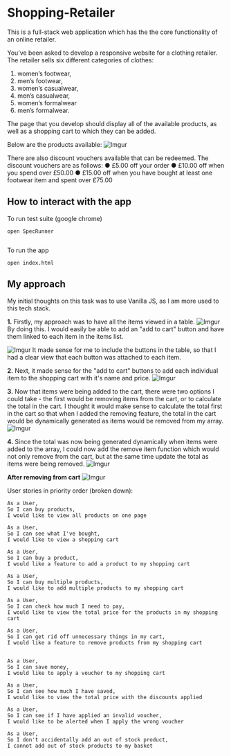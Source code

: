 # Shopping-Retailer

This is a full-stack web application which has the the core functionality of an online retailer. 

You’ve been asked to develop a responsive website for a clothing retailer.
The retailer sells six different categories of clothes:
1. women’s footwear,
2. men’s footwear,
3. women’s casualwear,
4. men’s casualwear,
5. women’s formalwear 
6. men’s formalwear.

The page that you develop should display all of the available products, as well as a shopping cart to which they can be added.

Below are the products available: 
![Imgur](https://imgur.com/GV14ta2.png)

There are also discount vouchers available that can be redeemed. The discount vouchers
are as follows:
● £5.00 off your order
● £10.00 off when you spend over £50.00
● £15.00 off when you have bought at least one footwear item and spent over £75.00
## How to interact with the app
To run test suite (google chrome)
```
open SpecRunner
 
```

To run the app
```
open index.html
```

## My approach
My initial thoughts on this task was to use Vanilla JS, as I am more used to this tech stack.

**1.** Firstly, my approach was to have all the items viewed in a table. 
![Imgur](https://imgur.com/rcQdMsM.png)
By doing this. I would easily be able to add an "add to cart" button and have them linked to each item in the items list.

![Imgur](https://imgur.com/jw1vLaN.png)
It made sense for me to include the buttons in the table, so that I had a clear view that each button was attached to each item.

**2.** Next, it made sense for the "add to cart" buttons to add each individual item to the shopping cart with it's name and price.
![Imgur](https://imgur.com/d66gZP7.png)

**3.** Now that items were being added to the cart, there were two options I could take - the first would be removing items from the cart, or to calculate the total in the cart. I thought it would make sense to calculate the total first in the cart so that when I added the removing feature, the total in the cart would be dynamically generated as items would be removed from my array. 
![Imgur](https://imgur.com/XAnf2X5.png)

**4.** Since the total was now being generated dynamically when items were added to the array, I could now add the remove item function which would not only remove from the cart, but at the same time update the total as items were being removed.
![Imgur](https://imgur.com/IfYoNLw.png)

**After removing from cart**
![Imgur](https://imgur.com/78OvIPy.png)


User stories in priority order (broken down): 
```
As a User,
So I can buy products,
I would like to view all products on one page

As a User,
So I can see what I've bought,
I would like to view a shopping cart

As a User,
So I can buy a product,
I would like a feature to add a product to my shopping cart

As a User,
So I can buy multiple products,
I would like to add multiple products to my shopping cart

As a User,
So I can check how much I need to pay,
I would like to view the total price for the products in my shopping cart

As a User, 
So I can get rid off unnecessary things in my cart,
I would like a feature to remove products from my shopping cart


As a User,
So I can save money,
I would like to apply a voucher to my shopping cart

As a User,
So I can see how much I have saved, 
I would like to view the total price with the discounts applied

As a User, 
So I can see if I have applied an invalid voucher,
I would like to be alerted when I apply the wrong voucher

As a User, 
So I don't accidentally add an out of stock product,
I cannot add out of stock products to my basket  

```

